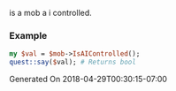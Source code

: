 is a mob a i controlled.
### Example

```perl
my $val = $mob->IsAIControlled();
quest::say($val); # Returns bool
```


Generated On 2018-04-29T00:30:15-07:00